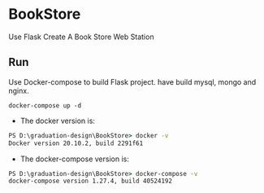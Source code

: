 # BookStore
Use Flask Create A Book Store Web Station

## Run

Use Docker-compose to build Flask project. have build mysql, mongo and nginx.

`docker-compose up -d`

- The docker version is:
```cmd
PS D:\graduation-design\BookStore> docker -v
Docker version 20.10.2, build 2291f61
```
- The docker-compose version is:
```cmd
PS D:\graduation-design\BookStore> docker-compose -v
docker-compose version 1.27.4, build 40524192
```